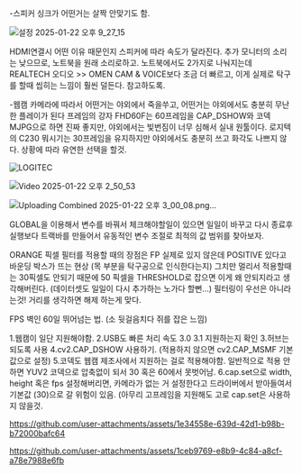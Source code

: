 

-스피커 싱크가 어떤거는 살짝 안맞기도 함.

![설정 2025-01-22 오후 9_27_15](https://github.com/user-attachments/assets/b5b1263c-6c79-4c8a-9229-493a353d634f)

HDMI연결시 어떤 이유 때문인지 스피커에 따라 속도가 달라진다.
추가 모니터의 소리는 낮으므로, 노트북을 원래 소리로하고.
노트북에서도 2가지로 나눠지는데 REALTECH 오디오 >> OMEN CAM & VOICE보다 조금 더 빠르고, 이게 실제로 탁구를 할때 씹히는 느낌이 훨씬 덜든다.
참고하도록.

-웹캠 카메라에 따라서 어떤거는 야외에서 죽을쑤고, 어떤거는 야외에서도 충분히 무난한 플레이가 된다
프레임의 강자 FHD60F는 60프레임을 CAP_DSHOW와 코덱 MJPG으로 하면 진짜 좋지만, 야외에서는 빛번짐이 너무 심해서 실내 원툴이다.
로지텍의 C230 뭐시기는 30프레임을 유지하지만 야외에서도 충분히 쓰고 화각도 나쁘지 않다.
상황에 따라 유연한 선택을 할것.

![LOGITEC](https://github.com/user-attachments/assets/8ad6ec0f-0187-4b61-85d9-36a6d6507566)

![Video 2025-01-22 오후 2_50_53](https://github.com/user-attachments/assets/f672c42d-9cf7-47e4-8224-2271ebd89b3b)


![Uploading Combined 2025-01-22 오후 3_00_08.png…]()

GLOBAL을 이용해서 변수를 바꿔서 체크해야할일이 있으면 일일이 바꾸고 다시 종료후 실행보다
트랙바를 만들어서 유동적인 변수 조절로 최적의 값 범위를 찾아보자.

ORANGE 픽셀 필터를 적용할 때의 장점은 FP 실제로 있지 않은데 POSITIVE 있다고 바운딩 박스가 뜨는 현상 (목 부분을 탁구공으로 인식한다는지)
그치만 멀리서 적용할때는 30픽셀도 안되기 때문에 50 픽셀을 THRESHOLD로 잡으면 이게 왜 안되지라고 생각해버린다.
(데이터셋도 일일이 다시 추가하는 노가다 할뻔...) 필터링이 우선은 아니라는것! 거리를 생각하면 해제 하는게 맞다.

FPS 벽인 60일 뛰어넘는 법. (소 뒷걸음치다 쥐를 잡은 느낌)

1.웹캠이 일단 지원해야함.
2.USB도 빠른 처리 속도 3.0 3.1 지원하는지 확인
3.허브는 되도록 사용 
4.cv2.CAP_DSHOW 사용하기. (적용하지 않으면 cv2.CAP_MSMF 기본값으로 설정)
5.코덱도 웹캠 제조사에서 지원하는 걸로 적용해야함. 일반적으로 적용 안하면 YUV2 코덱으로 압축없이 되서 30 혹은 60에서 못벗어남. 
6.cap.set으로 width, height 혹은 fps 설정해버리면, 카메라가 없는 거 설정한다고 드라이버에서 받아들여서 기본값 (30)으로 갈 위험이 있음. (아무리 고프레임을 지원해도
고로 cap.set은 사용하지 않을것.


https://github.com/user-attachments/assets/1e34558e-639d-42d1-b98b-b72000bafc64





https://github.com/user-attachments/assets/1ceb9769-e8b9-4c84-a8cf-a78e7988e6fb

